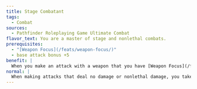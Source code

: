 ```yaml
---
title: Stage Combatant
tags:
  - Combat
sources:
  - Pathfinder Roleplaying Game Ultimate Combat
flavor_text: You are a master of stage and nonlethal combats.
prerequisites:
  - "[Weapon Focus](/feats/weapon-focus/)"
  - base attack bonus +5
benefit: |
  When you make an attack with a weapon that you have [Weapon Focus](/feats/weapon-focus/) in, you take no penalty on the attack roll when you are attempting to make an attack that deals no damage or nonlethal damage.
normal: |
  When making attacks that deal no damage or nonlethal damage, you take a --4 penalty on attack rolls.
---
```



